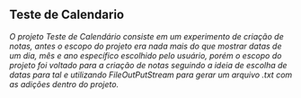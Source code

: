 ## Teste de Calendario ##

*O projeto Teste de Calendário consiste em um experimento de criação de notas,
antes o escopo do projeto era nada mais do que mostrar datas de um dia, 
mês e ano específico escolhido pelo usuário, porém o escopo do projeto foi
voltado para a criação de notas seguindo a ideia de escolha de datas para 
tal e utilizando FileOutPutStream para gerar um arquivo .txt com as adições
dentro do projeto.*
